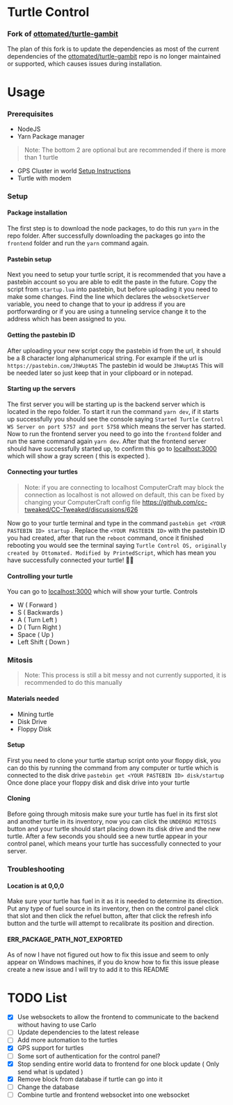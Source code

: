 # Turtle Control
### Fork of [ottomated/turtle-gambit](https://github.com/ottomated/turtle-gambit)
The plan of this fork is to update the dependencies as most of the current dependencies of the [ottomated/turtle-gambit](https://github.com/ottomated/turtle-gambit) repo is no longer maintained or supported, which causes issues during installation.

# Usage
### Prerequisites
- NodeJS
- Yarn Package manager
> Note: The bottom 2 are optional but are recommended if there is more than 1 turtle
- GPS Cluster in world [Setup Instructions](http://www.computercraft.info/forums2/index.php?/topic/3088-how-to-guide-gps-global-position-system/)
- Turtle with modem

### Setup
#### Package installation
The first step is to download the node packages, to do this run `yarn` in the repo folder. After successfully downloading the packages go into the `frontend` folder and run the `yarn` command again.

#### Pastebin setup
Next you need to setup your turtle script, it is recommended that you have a pastebin account so you are able to edit the paste in the future. Copy the script from `startup.lua` into pastebin, but before uploading it you need to make some changes. Find the line which declares the `websocketServer` variable, you need to change that to your ip address if you are portforwarding or if you are using a tunneling service change it to the address which has been assigned to you.

#### Getting the pastebin ID
After uploading your new script copy the pastebin id from the url, it should be a 8 character long alphanumerical string.
For example if the url is `https://pastebin.com/JhWuptAS`
The pastebin id would be `JhWuptAS`
This will be needed later so just keep that in your clipboard or in notepad.

#### Starting up the servers
The first server you will be starting up is the backend server which is located in the repo folder. To start it run the command `yarn dev`, if it starts up successfully you should see the console saying `Started Turtle Control WS Server on port 5757 and port 5758` which means the server has started. Now to run the frontend server you need to go into the `frontend` folder and run the same command again `yarn dev`. After that the frontend server should have successfully started up, to confirm this go to [localhost:3000](https://localhost:3000) which will show a gray screen ( this is expected ).

#### Connecting your turtles
> Note: if you are connecting to localhost ComputerCraft may block the connection as localhost is not allowed on default, this can be fixed by changing your ComputerCraft config file https://github.com/cc-tweaked/CC-Tweaked/discussions/626

Now go to your turtle terminal and type in the command `pastebin get <YOUR PASTEBIN ID> startup` . Replace the `<YOUR PASTEBIN ID>` with the pastebin ID you had created, after that run the `reboot` command, once it finished rebooting you would see the terminal saying `Turtle Control OS, originally created by Ottomated. Modified by PrintedScript`, which has mean you have successfully connected your turtle! 🎉🎉

#### Controlling your turtle
You can go to [localhost:3000](https://localhost:3000) which will show your turtle.
Controls
- W ( Forward )
- S ( Backwards )
- A ( Turn Left )
- D ( Turn Right )
- Space ( Up )
- Left Shift ( Down )

### Mitosis
> Note: This process is still a bit messy and not currently supported, it is recommended to do this manually
#### Materials needed
- Mining turtle
- Disk Drive
- Floppy Disk

#### Setup
First you need to clone your turtle startup script onto your floppy disk, you can do this by running the command from any computer or turtle which is connected to the disk drive
`pastebin get <YOUR PASTEBIN ID> disk/startup`
Once done place your floppy disk and disk drive into your turtle

#### Cloning
Before going through mitosis make sure your turtle has fuel in its first slot and another turtle in its inventory, now you can click the `UNDERGO MITOSIS` button and your turtle should start placing down its disk drive and the new turtle. After a few seconds you should see a new turtle appear in your control panel, which means your turtle has successfully connected to your server.

### Troubleshooting
#### Location is at 0,0,0
Make sure your turtle has fuel in it as it is needed to determine its direction. Put any type of fuel source in its inventory, then on the control panel click that slot and then click the refuel button, after that click the refresh info button and the turtle will attempt to recalibrate its position and direction.

#### ERR_PACKAGE_PATH_NOT_EXPORTED
As of now I have not figured out how to fix this issue and seem to only appear on Windows machines, if you do know how to fix this issue please create a new issue and I will try to add it to this README

# TODO List
- [x] Use websockets to allow the frontend to communicate to the backend without having to use Carlo
- [ ] Update dependencies to the latest release
- [ ] Add more automation to the turtles
- [x] GPS support for turtles
- [ ] Some sort of authentication for the control panel?
- [x] Stop sending entire world data to frontend for one block update ( Only send what is updated )
- [x] Remove block from database if turtle can go into it
- [ ] Change the database
- [ ] Combine turtle and frontend websocket into one websocket
